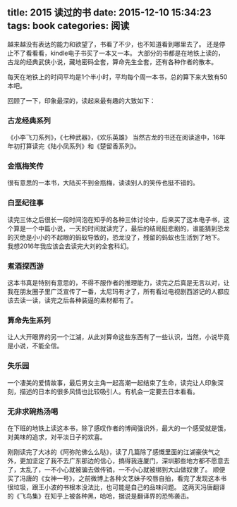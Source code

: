 title: 2015 读过的书
date: 2015-12-10 15:34:23
tags: book
categories: 阅读
---
越来越没有表达的能力和欲望了，书看了不少，也不知道看到哪里去了。
还是停止不了看看看，kindle电子书买了一本又一本。
大部分的书都是在地铁上读的，古龙的经典武侠小说，藏地密码全套，算命先生全套，还有各种作者的散本。

每天在地铁上的时间平均是1个半小时，平均每个周一本书，总的算下来大致有50本吧。

回顾了一下，印象最深的，读起来最有趣的大致如下：

### 古龙经典系列
《小李飞刀系列》，《七种武器》，《欢乐英雄》
当然古龙的书还在阅读途中，16年年初打算读完《陆小凤系列》和《楚留香系列》。

### 金瓶梅笑传
很有意思的一本书，大陆买不到金瓶梅，读读别人的笑传也挺不错的。

### 白垩纪往事
读完三体之后很长一段时间泡在知乎的各种三体讨论中，后来买了这本电子书，这个算是一个中篇小说，一天的时间就读完了，最后的结局挺悲剧的，谁能猜到恐龙的灭绝是小小的不起眼的蚂蚁导致的，恐龙没了，残留的蚂蚁也生活到了地下。
我想2016年我应该会去读完大刘的全套科幻。

### 煮酒探西游
这本书真是特别有意思的，不得不服作者的推理能力，读完之后真是无言以对，让我在朋友圈子里广泛宣传了一番，太尼玛有才了，所有看过电视剧西游记的人都应该去读一读，读完之后各种装逼的素材都有了。

### 算命先生系列
让人大开眼界的另一个江湖，从此对算命这些东西有了一些认识，当然，小说毕竟是小说，不能全信。

### 失乐园
一个凄美的爱情故事，最后男女主角一起高潮一起结束了生命，读完让人印象深刻，描述的日本的很多风情也比较吸引人。有机会一定要去日本看看。

### 无非求碗热汤喝
在下班的地铁上读这本书，除了感叹作者的博闻强识外，最大的一个感受就是饿，对美味的追求，对平淡日子的欢喜。

刚刚读完了大冰的《阿弥陀佛么么哒》，读了几篇除了感慨里面的江湖豪侠气之外，更加坚定了我不去广东那边的信心，搞得我连厦门，深圳那些地方都不愿意去了，太乱了，一不小心就被骗去做传销，一不小心就被绑到大山做奴隶了。
顺便买了冯唐的《女神一号》，之前微博上各种文艺妹子咬唇自拍，看完了发现这本书很垃圾，跟王小波的书根本没法比，也可能是自己的品味问题。
这两天冯唐翻译的《飞鸟集》在知乎上被各种黑，哈哈，据说是翻译界的恐怖袭击。
